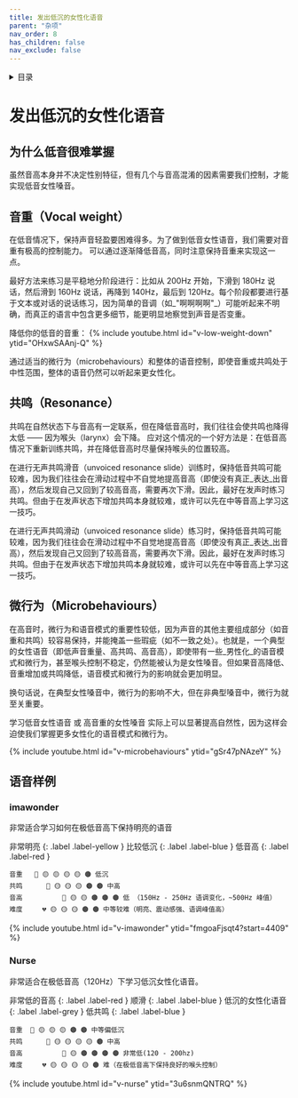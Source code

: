```yaml
---
title: 发出低沉的女性化语音
parent: "杂项"
nav_order: 8
has_children: false
nav_exclude: false
---
```

<details closed markdown="block">
  <summary>
    目录
  </summary>
{: .text-delta }
1. 目录
{:toc}
</details>

# 发出低沉的女性化语音
## 为什么低音很难掌握
虽然音高本身并不决定性别特征，但有几个与音高混淆的因素需要我们控制，才能实现低音女性嗓音。
## 音重（Vocal weight）
在低音情况下，保持声音轻盈要困难得多。为了做到低音女性语音，我们需要对音重有极高的控制能力。
可以通过逐渐降低音高，同时注意保持音重来实现这一点。

最好方法来练习是平稳地分阶段进行：比如从 200Hz 开始，下滑到 180Hz 说话，然后滑到 160Hz 说话，再降到 140Hz，最后到 120Hz。每个阶段都要进行基于文本或对话的说话练习，因为简单的音调（如_"啊啊啊啊"_）可能听起来不明确，而真正的语言中包含更多细节，能更明显地察觉到声音是否变重。

降低你的低音的音重：
{% include youtube.html id="v-low-weight-down" ytid="OHxwSAAnj-Q" %}

通过适当的微行为（microbehaviours）和整体的语音控制，即使音重或共鸣处于中性范围，整体的语音仍然可以听起来更女性化。

## 共鸣（Resonance）
共鸣在自然状态下与音高有一定联系，但在降低音高时，我们往往会使共鸣也降得太低 —— 因为喉头（larynx）会下降。
应对这个情况的一个好方法是：在低音高情况下重新训练共鸣，并在降低音高时尽量保持喉头的位置较高。

在进行无声共鸣滑音（unvoiced resonance slide）训练时，保持低音共鸣可能较难，因为我们往往会在滑动过程中不自觉地提高音高（即使没有真正_表达_出音高），然后发现自己又回到了较高音高，需要再次下滑。因此，最好在发声时练习共鸣。但由于在发声状态下增加共鸣本身就较难，或许可以先在中等音高上学习这一技巧。

在进行无声共鸣滑动（unvoiced resonance slide）练习时，保持低音共鸣可能较难，因为我们往往会在滑动过程中不自觉地提高音高（即使没有真正_表达_出音高），然后发现自己又回到了较高音高，需要再次下滑。因此，最好在发声时练习共鸣。但由于在发声状态下增加共鸣本身就较难，或许可以先在中等音高上学习这一技巧。

## 微行为（Microbehaviours）
在高音时，微行为和语音模式的重要性较低，因为声音的其他主要组成部分（如音重和共鸣）较容易保持，并能掩盖一些瑕疵（如不一致之处）。也就是，一个典型的女性语音（即低声音重量、高共鸣、高音高），即使带有一些_男性化_的语音模式和微行为，甚至喉头控制不稳定，仍然能被认为是女性嗓音。但如果音高降低、音重增加或共鸣降低，语音模式和微行为的影响就会更加明显。

换句话说，在典型女性嗓音中，微行为的影响不大，但在非典型嗓音中，微行为就至关重要。

学习低音女性语音 或 高音重的女性嗓音 实际上可以显著提高自然性，因为这样会迫使我们掌握更多女性化的语音模式和微行为。

{% include youtube.html id="v-microbehaviours" ytid="gSr47pNAzeY" %}

## 语音样例
### imawonder
非常适合学习如何在极低音高下保持明亮的语音

非常明亮
{: .label .label-yellow }
比较低沉
{: .label .label-blue }
低音高
{: .label .label-red }
```
音重   🥁 🟡 🟡 🟡 🟡 🟤 低沉
共鸣      🎻 🟡 🟡 🟡 🟤 🟤 中高
音高          🎵 🟡 🟡 🟤 🟤 🟤 低 （150Hz - 250Hz 语调变化，~500Hz 峰值）
难度     💔 🟡 🟡 🟡 🟤 🟤 中等较难（明亮、震动感强、语调峰值高）
```
{% include youtube.html id="v-imawonder" ytid="fmgoaFjsqt4?start=4409" %}

### Nurse
非常适合在极低音高（120Hz）下学习低沉女性化语音。

非常低的音高
{: .label .label-red }
顺滑
{: .label .label-blue }
低沉的女性化语音
{: .label .label-grey }
低共鸣
{: .label .label-blue }
```
音重  🥁 🟡 🟡 🟡 🟤 🟤 中等偏低沉
共鸣      🎻 🟡 🟡 🟡 🟡 🟤 中高
音高          🎵 🟡 🟤 🟤 🟤 🟤 非常低(120 - 200hz)
难度     💔 🟡 🟡 🟡 🟡 🟤 难（在极低音高下保持良好的喉头控制）
```
{% include youtube.html id="v-nurse" ytid="3u6snmQNTRQ" %}
